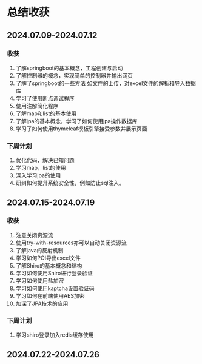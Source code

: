 # 总结收获

## 2024.07.09-2024.07.12 

### 收获
1. 了解springboot的基本概念，工程创建与启动
2. 了解控制器的概念，实现简单的控制器并输出网页
3. 了解了springboot的一些方法
    如文件的上传，对excel文件的解析和导入数据库
4. 学习了使用断点调试程序
5. 使用注解简化程序
6. 了解map和list的基本使用
7. 了解jpa的基本概念，学习了如何使用jpa操作数据库
8. 学习了如何使用thymeleaf模板引擎接受参数并展示页面

### 下周计划
1. 优化代码，解决已知问题
2. 学习map，list的使用
3. 深入学习jpa的使用
4. 研纠如何提升系统安全性，例如防止sql注入。

## 2024.07.15-2024.07.19
### 收获
1. 注意关闭资源流
2. 使用try-with-resources亦可以自动关闭资源流
3. 了解java的反射机制
4. 学习如何POI导出excel文件
5. 了解Shiro的基本概念和结构
6. 学习如何使用Shiro进行登录验证
7. 学习如何使用盐加密
8. 学习如何使用kaptcha设置验证码
9. 学习如何在前端使用AES加密
10. 加深了JPA技术的应用

### 下周计划
1. 学习shiro登录加入redis缓存使用

## 2024.07.22-2024.07.26